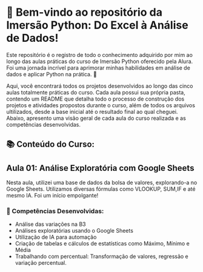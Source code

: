 # 👋 Bem-vindo ao repositório da **Imersão Python: Do Excel à Análise de Dados**!

Este repositório é o registro de todo o conhecimento adquirido por mim ao longo das aulas práticas do curso de Imersão Python oferecido pela Alura. Foi uma jornada incrível para aprimorar minhas habilidades em análise de dados e aplicar Python na prática. 🐍

Aqui, você encontrará todos os projetos desenvolvidos ao longo das cinco aulas totalmente práticas do curso. Cada aula possui sua própria pasta, contendo um README que detalha todo o processo de construção dos projetos e atividades propostos durante o curso, além de todos os arquivos ultilizados, desde a base inicial até o resultado final ao qual cheguei. Abaixo, apresento uma visão geral de cada aula do curso realizada e as competências desenvolvidas.

## 📚 Conteúdo do Curso:

## Aula 01: Análise Exploratória com Google Sheets

Nesta aula, utilizei uma base de dados da bolsa de valores, explorando-a no Google Sheets. Utilizamos diversas fórmulas como VLOOKUP, SUM,IF e até mesmo IA. Foi um início empolgante!

### 🚀 Competências Desenvolvidas:

- Análise das variações na B3
- Análises exploratórias usando o Google Sheets
- Utilização de IA para automação
- Criação de tabelas e cálculos de estatísticas como Máximo, Mínimo e Média
- Trabalhando com percentual: Transformação de valores, regressão e variação percentual.
